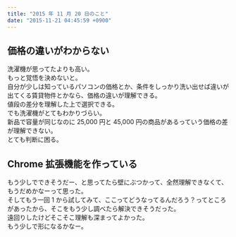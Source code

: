 ```yaml
---
title: "2015 年 11 月 20 日のこと"
date: "2015-11-21 04:45:59 +0900"
---
```


## 価格の違いがわからない

洗濯機が思ってたよりも高い。  
もっと覚悟を決めないと。  
自分が少しは知っているパソコンの価格とか、条件をしっかり洗い出せば違いが出てくる賃貸物件とかなら、価格の違いが理解できる。  
値段の差分を理解した上で選択できる。  
でも洗濯機がとてもわかりづらい。  
新品で容量が同じなのに 25,000 円と 45,000 円の商品があるっていう価格の差が理解できない。  
とても判断に困る。

## Chrome 拡張機能を作っている

もう少しでできそうだー、と思ってたら壁にぶつかって、全然理解できなくて、もうだめかなーって思った。  
そしてもう一回 1 から試してみて、ここってどうなってるんだろう？ってところがあったから、そこをもう少し調べたら解決できそうだった。  
遠回りしたけどそこそこ理解も深まってよかった。  
もう少しで形になるかなー。
